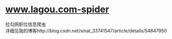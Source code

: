 # www.lagou.com-spider
拉勾网职位信息爬虫<br>详细见我的博客http://blog.csdn.net/sinat_33741547/article/details/54847950
